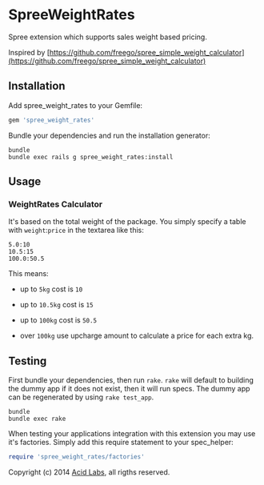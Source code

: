 SpreeWeightRates
================

Spree extension which supports sales weight based pricing.

Inspired by [https://github.com/freego/spree_simple_weight_calculator](https://github.com/freego/spree_simple_weight_calculator)

Installation
------------

Add spree_weight_rates to your Gemfile:

```ruby
gem 'spree_weight_rates'
```

Bundle your dependencies and run the installation generator:

```shell
bundle
bundle exec rails g spree_weight_rates:install
```


Usage
-----

### WeightRates Calculator

It's based on the total weight of the package.
You simply specify a table with `weight`:`price` in the textarea like this:

```
5.0:10
10.5:15
100.0:50.5
```

This means:

- up to `5kg` cost is `10`
- up to `10.5kg` cost is `15`
- up to `100kg` cost is `50.5`

- over `100kg` use upcharge amount to calculate a price for each extra kg.


Testing
-------

First bundle your dependencies, then run `rake`. `rake` will default to building the dummy app if it does not exist, then it will run specs. The dummy app can be regenerated by using `rake test_app`.

```shell
bundle
bundle exec rake
```

When testing your applications integration with this extension you may use it's factories.
Simply add this require statement to your spec_helper:

```ruby
require 'spree_weight_rates/factories'
```

Copyright (c) 2014 [Acid Labs](http://acid.cl), all rigths reserved.
